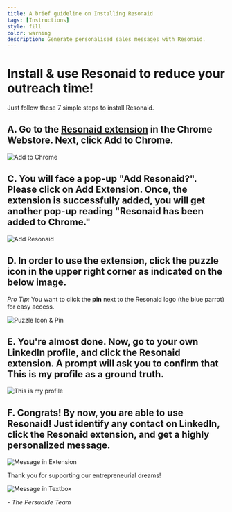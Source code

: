 ```yaml
---
title: A brief guideline on Installing Resonaid
tags: [Instructions]
style: fill
color: warning
description: Generate personalised sales messages with Resonaid.
---
```


# Install & use Resonaid to reduce your outreach time!

Just follow these 7 simple steps to install Resonaid.

## A. Go to the [Resonaid extension](https://chrome.google.com/webstore/detail/resonaid/fndnhbhipldpbhpnjmnadkeengnckdik) in the Chrome Webstore. Next, click __Add to Chrome__.

![Add to Chrome](https://i.imgur.com/BQMgcA6.png)

## C. You will face a pop-up "Add Resonaid?". Please click on __Add Extension__. Once, the extension is successfully added, you will get another pop-up reading "Resonaid has been added to Chrome."

![Add Resonaid](https://i.imgur.com/HTJFbVT.png)

## D. In order to use the extension, click the __puzzle icon__ in the upper right corner as indicated on the below image. 

_Pro Tip:_ You want to click the __pin__ next to the Resonaid logo (the blue parrot) for easy access.

![Puzzle Icon & Pin](https://i.imgur.com/e2qTtut.png)

## E. You're almost done. Now, go to your own LinkedIn profile, and click the __Resonaid extension__. A prompt will ask you to confirm that __This is my profile__ as a ground truth. 

![This is my profile](https://i.imgur.com/unLRoRe.png)

## F. Congrats! By now, you are able to use Resonaid! Just identify any contact on LinkedIn, click the __Resonaid extension__, and get a highly personalized message. 

![Message in Extension](https://i.imgur.com/UPEHI5d.png)

Thank you for supporting our entrepreneurial dreams!

![Message in Textbox](https://i.imgur.com/MPU76M2.png)

_- The Persuaide Team_